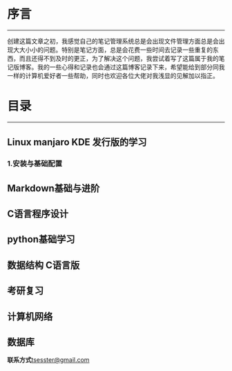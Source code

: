 # 序言
------
创建这篇文章之初，我感觉自己的笔记管理系统总是会出现文件管理方面总是会出现大大小小的问题。特别是笔记方面，总是会花费一些时间去记录一些重复的东西，而且还得不到及时的更正，为了解决这个问题，我尝试着写了这篇属于我的笔记版博客。我的一些心得和记录也会通过这篇博客记录下来，希望能给到部分同我一样的计算机爱好者一些帮助，同时也欢迎各位大佬对我浅显的见解加以指正。
# 目录
------

## Linux manjaro KDE 发行版的学习
 
### 1.安装与基础配置

## Markdown基础与进阶
## C语言程序设计
## python基础学习
## 数据结构 C语言版
## 考研复习
## 计算机网络
## 数据库

**联系方式**tsesster@gmail.com 
